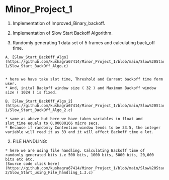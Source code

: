 # Minor_Project_1

1. Implementation of Improved_Binary_backoff.

2. Implementation of Slow Start Backoff Algorithm.
  1. Randomly generating 1  data set of 5 frames and calculating back_off time.
 
   ```
   A. [Slow_Start_BackOff_Algo](https://github.com/kushagra67414/Minor_Project_1/blob/main/Slow%20Start%20Algorithm/case-1/Slow_Start_BackOff_Algo.c)


   * here we have take slot time, Threshold and Current backoff time form user.
   * And, inital Backoff window size ( 32 ) and Maximum Backoff window size ( 1024 ) is fixed.
  
 B. [Slow_Start_BackOff_Algo_2](https://github.com/kushagra67414/Minor_Project_1/blob/main/Slow%20Start%20Algorithm/case-1/Slow_Start_BackOff_Algo_2.c)
 
   * same as above but here we have taken variables in float and slot_time equals to 0.00000166 micro secs.
   * Because if randomly Contention window tends to be 33.5, the integer variable will read it as 33 and it will affect Backoff time a lot.
   ```
   
 2. FILE HANDLING:  
   ```
   * here we are using file handling. Calculating Backoff time of randomly generated bits i.e 500 bits, 1000 bits, 5000 bits, 20,000 bits etc etc.
   [Source code click here](https://github.com/kushagra67414/Minor_Project_1/blob/main/Slow%20Start%20Algorithm/case-2/Slow_Start_using_File_handling_1.3.c)
   ```
   
